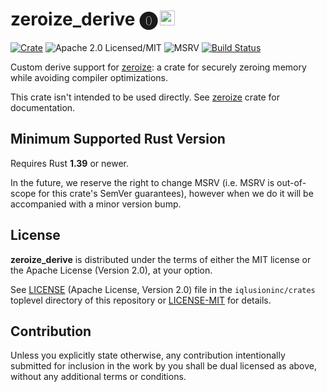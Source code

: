 # zeroize_derive 🄌 <a href="https://www.iqlusion.io"><img src="https://storage.googleapis.com/iqlusion-production-web/img/logo/iqlusion-rings-sm.png" alt="iqlusion" width="24" height="24"></a>

[![Crate][crate-image]][crate-link]
![Apache 2.0 Licensed/MIT][license-image]
![MSRV][rustc-image]
[![Build Status][build-image]][build-link]

Custom derive support for [zeroize]: a crate for securely zeroing memory
while avoiding compiler optimizations.

This crate isn't intended to be used directly.
See [zeroize] crate for documentation.

## Minimum Supported Rust Version

Requires Rust **1.39** or newer.

In the future, we reserve the right to change MSRV (i.e. MSRV is out-of-scope
for this crate's SemVer guarantees), however when we do it will be accompanied
with a minor version bump.

## License

**zeroize_derive** is distributed under the terms of either the MIT license
or the Apache License (Version 2.0), at your option.

See [LICENSE] (Apache License, Version 2.0) file in the `iqlusioninc/crates`
toplevel directory of this repository or [LICENSE-MIT] for details.

## Contribution

Unless you explicitly state otherwise, any contribution intentionally
submitted for inclusion in the work by you shall be dual licensed as above,
without any additional terms or conditions.

[//]: # (badges)

[crate-image]: https://img.shields.io/crates/v/zeroize_derive.svg
[crate-link]: https://crates.io/crates/zeroize_derive
[license-image]: https://img.shields.io/badge/license-Apache2.0/MIT-blue.svg
[rustc-image]: https://img.shields.io/badge/rustc-1.39+-blue.svg
[build-image]: https://github.com/iqlusioninc/crates/workflows/Rust/badge.svg
[build-link]: https://github.com/iqlusioninc/crates/actions

[//]: # (general links)

[zeroize]: https://github.com/iqlusioninc/crates/tree/develop/zeroize
[LICENSE]: https://github.com/iqlusioninc/crates/blob/develop/LICENSE
[LICENSE-MIT]: https://github.com/iqlusioninc/crates/blob/develop/zeroize/LICENSE-MIT
